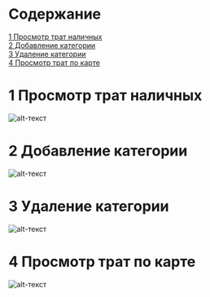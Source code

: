 # Содержание
<a href="#1-просмотр-трат-наличных">1 Просмотр трат наличных</a></br>
<a href="#2-добавление-наличных">2 Добавление категории</a></br>
<a href="#3-удаление-категории">3 Удаление категории</a></br>
<a href="#4-просмотр-трат-по-карте">4 Просмотр трат по карте</a></br>
# 1 Просмотр трат наличных
![alt-текст](https://github.com/Nikita199909/My-Money/Documentation/Diagrams/ActivitiCashWork.png "Activiti cash 1")
# 2 Добавление категории
![alt-текст](https://github.com/Nikita199909/My-Money/Documentation/Diagrams/Adding.png "Activiti cash 2")
# 3 Удаление категории 
![alt-текст](https://github.com/Nikita199909/My-Money/Documentation/Diagrams/delete.png "Activiti cash 3")
# 4 Просмотр трат по карте 
![alt-текст](https://github.com/Nikita199909/My-Money/Documentation/Diagrams/Card.png "Activiti card 1")

